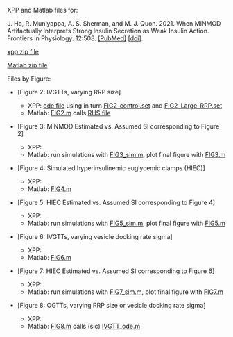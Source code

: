 XPP and Matlab files for:

J. Ha, R. Muniyappa, A. S. Sherman, and M. J. Quon. 2021. When MINMOD Artifactually Interprets Strong Insulin Secretion as Weak Insulin Action. Frontiers in Physiology. 12:508. [[PubMed]](https://pubmed.ncbi.nlm.nih.gov/33967818/) [[doi]](https://www.frontiersin.org/articles/10.3389/fphys.2021.601894/full).

[xpp zip file](FrontiersXPP.zip)

[Matlab zip file](FrontiersMatlab.zip)

Files by Figure:

* [Figure 2: IVGTTs, varying RRP size]
    * XPP: [ode file](IVGTT.ode) using in turn [FIG2_control.set](FIG2_control.set) and [FIG2_Large_RRP.set](FIG2_Large_RRP.set)
    * Matlab: [FIG2.m](FIG2.m) calls [RHS file](IVGTT_ode.m) 

* [Figure 3: MINMOD Estimated vs. Assumed SI corresponding to Figure 2]
    * XPP: 
    * Matlab: run simulations with [FIG3_sim.m](FIG3_sim.m), plot final figure with [FIG3.m](FIG3.m)

* [Figure 4: Simulated hyperinsulinemic euglycemic clamps (HIEC)]
    * XPP:
    * Matlab: [FIG4.m](FIG4.m) 

* [Figure 5: HIEC Estimated vs. Assumed SI corresponding to Figure 4]
    * XPP:
    * Matlab: run simulations with [FIG5_sim.m](FIG5_sim.m), plot final figure with [FIG5.m](FIG5.m)

* [Figure 6: IVGTTs, varying vesicle docking rate sigma]
    * XPP: 
    * Matlab: [FIG6.m](FIG6.m)

* [Figure 7:  HIEC Estimated vs. Assumed SI corresponding to Figure 6]
    * XPP: 
    * Matlab: run simulations with [FIG7_sim.m](FIG7_sim.m), plot final figure with [FIG7.m](FIG7.m)

* [Figure 8: OGTTs, varying RRP size or vesicle docking rate sigma]
    * XPP:
    * Matlab: [FIG8.m](FIG8.m) calls (sic) [IVGTT_ode.m](IVGTT_ode.m) 
